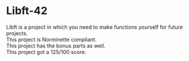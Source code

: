# Libft-42
Libft is a project in which you need to make functions yourself for future projects. <br>
This project is Norminette compliant. <br>
This project has the bonus parts as well. <br>
This project got a 125/100 score.
